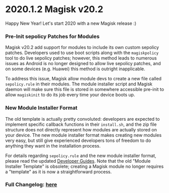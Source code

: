 # 2020.1.2 Magisk v20.2

Happy New Year! Let's start 2020 with a new Magisk release :)

### Pre-Init sepolicy Patches for Modules
Magisk v20.2 add support for modules to include its own custom sepolicy patches. Developers used to use boot scripts along with the `magiskpolicy` tool to do live sepolicy patches; however, this method leads to numerous issues as Android is no longer designed to allow live sepolicy patches, and on some devices (e.g. Huawei) this method is outright inapplicable.

To address this issue, Magisk allow module devs to create a new file called `sepolicy.rule` in their modules. The module installer script and Magisk daemon will make sure this file is stored in somewhere accessible pre-init to allow `magiskinit` to do its job every time your device boots up.

### New Module Installer Format
The old template is actually pretty convoluted: developers are expected to implement specific callback functions in their `install.sh`, and the zip file structure does not directly represent how modules are actually stored on your device. The new module installer format makes creating new modules very easy, but still give experienced developers tons of freedom to do anything they want in the installation process.

For details regarding `sepolicy.rule` and the new module installer format, please read the updated [Developer Guides](https://topjohnwu.github.io/Magisk/guides.html). Note that the old "Module Installer Template" is obsolete; creating a Magisk module no longer requires a "template" as it is now a straightforward process.

### Full Changelog: [here](https://magisk.aac6fef.top/changes.html)
